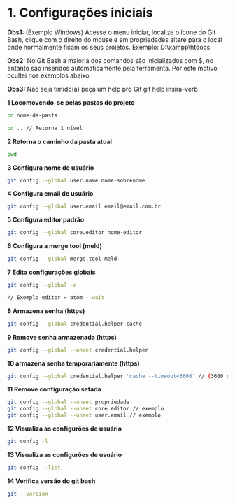 # 1. Configurações iniciais

**Obs1:** (Exemplo Windows) Acesse o menu iniciar, localize o ícone do Git Bash, clique com o direito do mouse e em propriedades altere para o local onde normalmente ficam os seus projetos. Exemplo: D:\xampp\htdocs

**Obs2:** No Git Bash a maioria dos comandos são inicializados com $, no entanto são inseridos automaticamente pela ferramenta. Por este motivo ocultei nos exemplos abaixo.

**Obs3:** Não seja tímido(a) peça um help pro Git
git help insira-verb


**1 Locomovendo-se pelas pastas do projeto**
```bash
cd nome-da-pasta

cd .. // Retorna 1 nível
```

**2 Retorna o caminho da pasta atual**
```bash
pwd
```

**3 Configura nome de usuário**
```bash
git config --global user.name nome-sobrenome
```

**4 Configura email de usuário**
```bash
git config --global user.email email@email.com.br
```

**5 Configura editor padrão**
```bash
git config --global core.editor nome-editor
```

**6 Configura a merge tool (meld)**
```bash
git config --global merge.tool meld
```

**7 Edita configurações globais**
```bash
git config --global -e

// Exemplo editor = atom --wait
```

**8 Armazena senha (https)**
```bash
git config --global credential.helper cache
```

**9 Remove senha armazenada (https)**
```bash
git config --global --unset credential.helper
```

**10 armazena senha temporariamente (https)**
```bash
git config --global credential.helper 'cache --timeout=3600' // (3600 segundos = 1 hora)
```

**11 Remove configuração setada**
```bash
git config --global --unset propriedade
git config --global --unset core.editor // exemplo
git config --global --unset user.email // exemplo
```

**12 Visualiza as configurões de usuário**
```bash
git config -l
```

**13 Visualiza as configurões de usuário**
```bash
git config --list
```

**14 Verifica versão do git bash**
```bash
git --version
```
